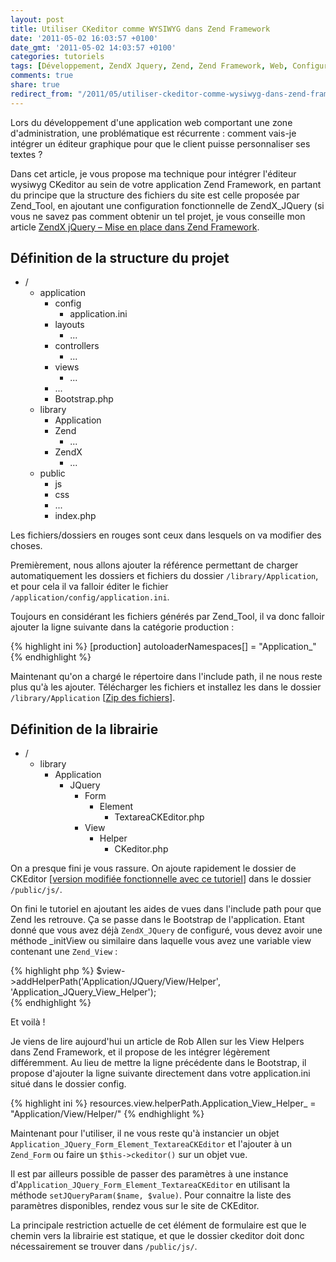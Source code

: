 ```yaml
---
layout: post
title: Utiliser CKeditor comme WYSIWYG dans Zend Framework
date: '2011-05-02 16:03:57 +0100'
date_gmt: '2011-05-02 14:03:57 +0100'
categories: tutoriels
tags: [Développement, ZendX Jquery, Zend, Zend Framework, Web, Configuration, ckeditor, wysiwyg]
comments: true
share: true
redirect_from: "/2011/05/utiliser-ckeditor-comme-wysiwyg-dans-zend-framework/"
---
```


Lors du développement d'une application web comportant une zone d'administration, une problématique est récurrente : comment vais-je intégrer un éditeur graphique pour que le client puisse personnaliser ses textes ?

Dans cet article, je vous propose ma technique pour intégrer l'éditeur wysiwyg CKeditor au sein de votre application Zend Framework, en partant du principe que la structure des fichiers du site est celle proposée par Zend_Tool, en ajoutant une configuration fonctionnelle de ZendX_JQuery (si vous ne savez pas comment obtenir un tel projet, je vous conseille mon article <a href="https://www.generation-pc.net/2011/04/zendx-jquery-mise-en-place/">ZendX jQuery – Mise en place dans Zend Framework</a>.

## Définition de la structure du projet ##

 * /
     * application
         * config
             * application.ini
         * layouts
             * ...
         * controllers
             * ...
         * views
             * ...
         * ...
         * Bootstrap.php
     * library
         * Application
         * Zend
             * ...
         * ZendX
             * ...
     * public
         * js
         * css
         * ...
         * index.php

Les fichiers/dossiers en rouges sont ceux dans lesquels on va modifier des choses.

Premièrement, nous allons ajouter la référence permettant de charger automatiquement les dossiers et fichiers du dossier `/library/Application`, et pour cela il va falloir éditer le fichier `/application/config/application.ini`.

Toujours en considérant les fichiers générés par Zend_Tool, il va donc falloir ajouter la ligne suivante dans la catégorie production :

{% highlight ini %}
[production]
autoloaderNamespaces[] = "Application_"
{% endhighlight %}

Maintenant qu'on a chargé le répertoire dans l'include path, il ne nous reste plus qu'à les ajouter. Télécharger les fichiers et installez les dans le dossier `/library/Application` [[Zip des fichiers](http://www.megaupload.com/?d=X8CKXS0J)].

## Définition de la librairie ##

 * /
     * library
         * Application
             * JQuery
                 * Form
                     * Element
                         * TextareaCKEditor.php
                 * View
                     * Helper
                         * CKeditor.php

On a presque fini je vous rassure. On ajoute rapidement le dossier de CKEditor [[version modifiée fonctionnelle avec ce tutoriel](http://www.megaupload.com/?d=MLW6DPKN)] dans le dossier `/public/js/`.

On fini le tutoriel en ajoutant les aides de vues dans l'include path pour que Zend les retrouve. Ça se passe dans le Bootstrap de l'application. Etant donné que vous avez déjà `ZendX_JQuery` de configuré, vous devez avoir une méthode \_initView ou similaire dans laquelle vous avez une variable view contenant une `Zend_View` :

{% highlight php %}
$view->addHelperPath('Application/JQuery/View/Helper', 'Application_JQuery_View_Helper');<br />
{% endhighlight %}

Et voilà !


Je viens de lire aujourd'hui un article de Rob Allen sur les View Helpers dans Zend Framework, et il propose de les intégrer légèrement différemment. Au lieu de mettre la ligne précédente dans le Bootstrap, il propose d'ajouter la ligne suivante directement dans votre application.ini situé dans le dossier config.

{% highlight ini %}
resources.view.helperPath.Application_View_Helper_ = "Application/View/Helper/"
{% endhighlight %}

Maintenant pour l'utiliser, il ne vous reste qu'à instancier un objet `Application_JQuery_Form_Element_TextareaCKEditor` et l'ajouter à un `Zend_Form` ou faire un `$this->ckeditor()` sur un objet vue.

Il est par ailleurs possible de passer des paramètres à une instance d'`Application_JQuery_Form_Element_TextareaCKEditor` en utilisant la méthode `setJQueryParam($name, $value)`. Pour connaitre la liste des paramètres disponibles, rendez vous sur le site de CKEditor.

La principale restriction actuelle de cet élément de formulaire est que le chemin vers la librairie est statique, et que le dossier ckeditor doit donc nécessairement se trouver dans `/public/js/`.